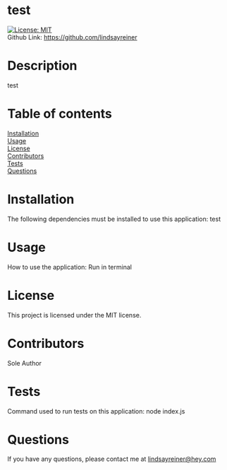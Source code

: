 # test
[![License: MIT](https://img.shields.io/badge/License-MIT-yellow.svg)](https://opensource.org/licenses/MIT)  
Github Link: https://github.com/lindsayreiner  
# Description  
test  
# Table of contents  
[Installation](#installation)  
[Usage](#usage)  
[License](#license)  
[Contributors](#contributors)  
[Tests](#tests)  
[Questions](#questions)  
# Installation 
The following dependencies must be installed to use this application: test  
# Usage  
How to use the application: Run in terminal  
# License  
This project is licensed under the MIT license.  
# Contributors  
Sole Author  
# Tests
Command used to run tests on this application: node index.js  
# Questions  
If you have any questions, please contact me at lindsayreiner@hey.com